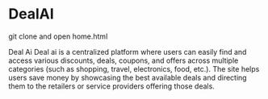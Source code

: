 # DealAI
git clone and open home.html


Deal Ai
Deal ai is a centralized platform where users can easily find and access various discounts, deals, coupons, and offers across multiple categories (such as shopping, travel, electronics, food, etc.). The site helps users save money by showcasing the best available deals and directing them to the retailers or service providers offering those deals.